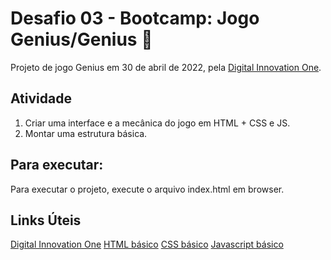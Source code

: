 # Desafio 03 - Bootcamp: Jogo Genius/Genius 🚀

Projeto de jogo Genius em 30 de abril de 2022, pela [Digital Innovation One](https://digitalinnovation.one/).

## Atividade

1. Criar uma interface e a mecânica do jogo em HTML + CSS e JS.
2. Montar uma estrutura básica.

## Para executar:

Para executar o projeto, execute o arquivo index.html em browser.

## Links Úteis

[Digital Innovation One](https://digitalinnovation.one/)
[HTML básico](https://www.w3schools.com/html/)
[CSS básico](https://developer.mozilla.org/pt-BR/docs/Web/CSS)
[Javascript básico](https://developer.mozilla.org/pt-BR/docs/Web/JavaScript)
